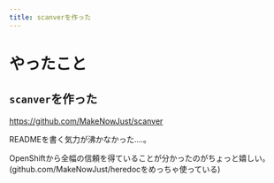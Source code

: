 ```yaml
---
title: scanverを作った
---
```


# やったこと

## `scanver`を作った

https://github.com/MakeNowJust/scanver

READMEを書く気力が沸かなかった‥‥。

OpenShiftから全幅の信頼を得ていることが分かったのがちょっと嬉しい。
(github.com/MakeNowJust/heredocをめっちゃ使っている)
